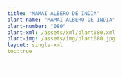 ```yaml
---
title: "MAMAI ALBERO DE INDIA"
plant-name: "MAMAI ALBERO DE INDIA"
plant-number: "080"
plant-xml: /assets/xml/plant080.xml
plant-img: /assets/img/plant080.jpg
layout: single-xml
toc:true


---
```

